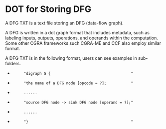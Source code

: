 DOT for Storing DFG
=====================

A DFG TXT is a text file storing an DFG (data-flow graph).

A DFG is written in a dot graph format that includes metadata, such as labeling inputs, outputs, operations,
      and operands within the computation. Some other CGRA frameworks such CGRA-ME and CCF also employ similar format.
      

A DFG TXT is in the following format, users can see examples in sub-folders.
   *          "digraph G {                                    "
   *          "the name of a DFG node [opcode = ?];           "
   *          ......
   *          "source DFG node -> sink DFG node [operand = ?];"
   *          ......
   *          "}                                              "